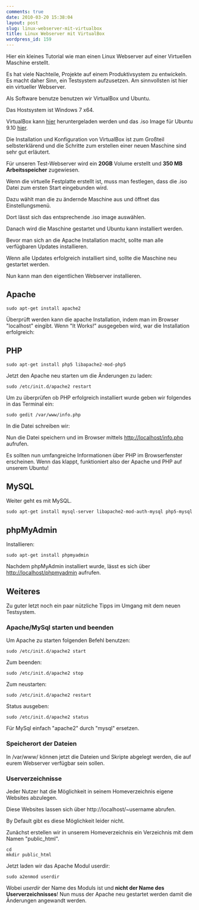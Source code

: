```yaml
---
comments: true
date: 2010-03-20 15:38:04
layout: post
slug: linux-webserver-mit-virtualbox
title: Linux Webserver mit VirtualBox
wordpress_id: 159
---
```


Hier ein kleines Tutorial wie man einen Linux Webserver auf einer Virtuellen Maschine erstellt.

Es hat viele Nachteile, Projekte auf einem Produktivsystem zu entwickeln. Es macht daher Sinn, ein Testsystem aufzusetzen. Am sinnvollsten ist hier ein virtueller Webserver.

Als Software benutze benutzen wir VirtualBox und Ubuntu.

Das Hostsystem ist Windows 7 x64.

VirtualBox kann [hier](http://www.virtualbox.org/wiki/Downloads) heruntergeladen werden und das .iso Image für Ubuntu 9.10 [hier](http://www.ubuntu.com/download/desktop).

Die Installation und Konfiguration von VirtualBox ist zum Großteil selbsterklärend und die Schritte zum erstellen einer neuen Maschine sind sehr gut erläutert.

Für unseren Test-Webserver wird ein **20GB** Volume erstellt und **350 MB Arbeitsspeicher** zugewiesen.

Wenn die virtuelle Festplatte erstellt ist, muss man festlegen, dass die .iso Datei zum ersten Start eingebunden wird.

Dazu wählt man die zu ändernde Maschine aus und öffnet das Einstellungsmenü.

Dort lässt sich das entsprechende .iso image auswählen.

<!--[![Einbindung des ISO Images](http://wpimages.phansch.de/2010/03/vbox-iso1-300x240.gif)](http://wpimages.phansch.de/2010/03/vbox-iso1.gif)-->

Danach wird die Maschine gestartet und Ubuntu kann installiert werden.

Bevor man sich an die Apache Installation macht, sollte man alle verfügbaren Updates installieren.

<!--[![Xubuntu Updates](http://wpimages.phansch.de/2010/03/xubuntu-updates-300x247.gif)](http://wpimages.phansch.de/2010/03/xubuntu-updates.gif)-->

Wenn alle Updates erfolgreich installiert sind, sollte die Maschine neu gestartet werden.

Nun kann man den eigentlichen Webserver installieren.


## Apache
    
    sudo apt-get install apache2


Überprüft werden kann die apache Installation, indem man im Browser "localhost" eingibt. Wenn "It Works!" ausgegeben wird, war die Installation erfolgreich:

<!--[![Apache wurde erfolgreich installiert](http://wpimages.phansch.de/2010/03/apache-it-works-300x247.gif)](http://wpimages.phansch.de/2010/03/apache-it-works.gif)-->


## PHP

    sudo apt-get install php5 libapache2-mod-php5


Jetzt den Apache neu starten um die Änderungen zu laden:

    
    sudo /etc/init.d/apache2 restart


Um zu überprüfen ob PHP erfolgreich installiert wurde geben wir folgendes in das Terminal ein:

    
    sudo gedit /var/www/info.php


In die Datei schreiben wir:

Nun die Datei speichern und im Browser mittels [http://localhost/info.php](http://localhost/info.php) aufrufen.

Es sollten nun umfangreiche Informationen über PHP im Browserfenster erscheinen. Wenn das klappt, funktioniert also der Apache und PHP auf unserem Ubuntu!


## MySQL


Weiter geht es mit MySQL.
    
    sudo apt-get install mysql-server libapache2-mod-auth-mysql php5-mysql

## phpMyAdmin

Installieren:
    
    sudo apt-get install phpmyadmin


Nachdem phpMyAdmin installiert wurde, lässt es sich über [http://localhost/phpmyadmin](http://localhost/phpmyadmin) aufrufen.


## Weiteres


Zu guter letzt noch ein paar nützliche Tipps im Umgang mit dem neuen Testsystem.


### Apache/MySql starten und beenden


Um Apache zu starten folgenden Befehl benutzen:

    
    sudo /etc/init.d/apache2 start


Zum beenden:

    
    sudo /etc/init.d/apache2 stop


Zum neustarten:

    
    sudo /etc/init.d/apache2 restart


Status ausgeben:

    
    sudo /etc/init.d/apache2 status


Für MySql einfach "apache2" durch "mysql" ersetzen.


### Speicherort der Dateien


In /var/www/ können jetzt die Dateien und Skripte abgelegt werden, die auf eurem Webserver verfügbar sein sollen.


### Userverzeichnisse


Jeder Nutzer hat die Möglichkeit in seinem Homeverzeichnis eigene Websites abzulegen.

Diese Websites lassen sich über http://localhost/~username abrufen.

By Default gibt es diese Möglichkeit leider nicht.

Zunächst erstellen wir in unserem Homeverzeichnis ein Verzeichnis mit dem Namen "public_html".

    
    cd
    mkdir public_html


Jetzt laden wir das Apache Modul userdir:

    
    sudo a2enmod userdir


Wobei _userdir_ der Name des Moduls ist und **nicht der Name des Userverzeichnisses**!
Nun muss der Apache neu gestartet werden damit die Änderungen angewandt werden.
